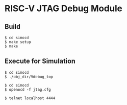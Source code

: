 # RISC-V JTAG Debug Module


## Build

```
$ cd simocd
$ make setup
$ make
```

## Execute for Simulation



```
$ cd simocd
$ ./obj_dir/Vdebug_top
```

```
$ cd simocd
$ openocd -f jtag.cfg
```

```
$ telnet localhost 4444
```
